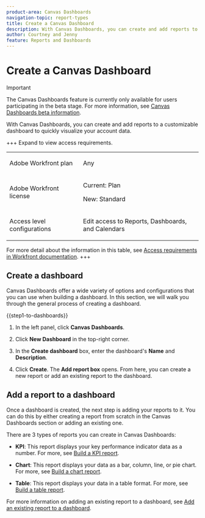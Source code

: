 ```yaml
---
product-area: Canvas Dashboards
navigation-topic: report-types
title: Create a Canvas Dashboard 
description: With Canvas Dashboards, you can create and add reports to a customizable dashboard to quickly visualize your account data. 
author: Courtney and Jenny 
feature: Reports and Dashboards
---
```

# Create a Canvas Dashboard

>[!IMPORTANT]
>
>The Canvas Dashboards feature is currently only available for users participating in the beta stage. For more information, see [Canvas Dashboards beta information](/help/quicksilver/product-announcements/betas/canvas-dashboards-beta/canvas-dashboards-beta-information.md).

With Canvas Dashboards, you can create and add reports to a customizable dashboard to quickly visualize your account data. 

+++ Expand to view access requirements. 

 <table style="table-layout:auto"> 
<col> 
</col> 
<col> 
</col> 
<tbody> 
<tr> 
   <td role="rowheader"><p>Adobe Workfront plan</p></td> 
   <td> 
<p>Any </p> 
   </td> 
<tr> 
 <tr> 
   <td role="rowheader"><p>Adobe Workfront license</p></td> 
   <td> 
<p>Current: Plan </p> 
<p>New: Standard</p> 
   </td> 
   </tr> 
  </tr> 
  <tr> 
   <td role="rowheader"><p>Access level configurations</p></td> 
   <td><p>Edit access to Reports, Dashboards, and Calendars</p>
  </td> 
  </tr>  
</tbody> 
</table> 

For more detail about the information in this table, see [Access requirements in Workfront documentation](/help/quicksilver/administration-and-setup/add-users/access-levels-and-object-permissions/access-level-requirements-in-documentation.md).
+++

## Create a dashboard

Canvas Dashboards offer a wide variety of options and configurations that you can use when building a dashboard. In this section, we will walk you through the general process of creating a dashboard.  

{{step1-to-dashboards}}

1. In the left panel, click **Canvas Dashboards**. 

1. Click **New Dashboard** in the top-right corner.  

1. In the **Create dashboard** box, enter the dashboard's **Name** and **Description**.  

1. Click **Create**. The **Add report box** opens. From here, you can create a new report or add an existing report to the dashboard. 

## Add a report to a dashboard 

Once a dashboard is created, the next step is adding your reports to it. You can do this by either creating a report from scratch in the Canvas Dashboards section or adding an existing one.  

There are 3 types of reports you can create in Canvas Dashboards: 

* **KPI**: This report displays your key performance indicator data as a number. 
For more, see [Build a KPI report](/help/quicksilver/reports-and-dashboards/canvas-dashboards/add-reports/build-kpi-report.md). 

* **Chart**: This report displays your data as a bar, column, line, or pie chart. 
For more, see [Build a chart report](/help/quicksilver/reports-and-dashboards/canvas-dashboards/add-reports/build-chart-report.md).

* **Table**: This report displays your data in a table format. 
For more, see [Build a table report](/help/quicksilver/reports-and-dashboards/canvas-dashboards/add-reports/build-table-report.md).

For more information on adding an existing report to a dashboard, see [Add an existing report to a dashboard](/help/quicksilver/reports-and-dashboards/canvas-dashboards/add-reports/add-existing-report.md). 